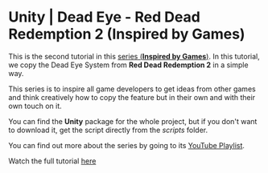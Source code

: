 <h1>Unity | Dead Eye - Red Dead Redemption 2 (Inspired by Games)</h1>
<p>This is the second tutorial in this <a href="https://www.youtube.com/watch?v=LofJMnWPClo&list=PLaqp5z-4pFi5auiUbsq_KChZKX-DufAOI">series (<b>Inspired by Games</b>)</a>. In this tutorial, we copy the Dead Eye System from <b>Red Dead Redemption 2</b> in a simple way.</p>
<p>This series is to inspire all game developers to get ideas from other games and think creatively how to copy the feature but in their own and with their own touch on it.</p>
<p>You can find the <b>Unity</b> package for the whole project, but if you don't want to download it, get the script directly from the <i>scripts</i> folder.</p>
<p>You can find out more about the series by going to its <a href="https://www.youtube.com/watch?v=LofJMnWPClo&list=PLaqp5z-4pFi5auiUbsq_KChZKX-DufAOI">YouTube Playlist</a>.</p>
<p>Watch the full tutorial <a href="https://www.youtube.com/watch?v=LofJMnWPClo">here</a></p>